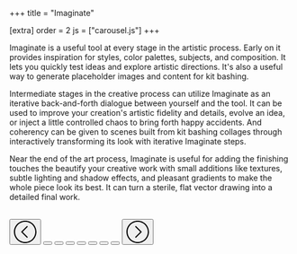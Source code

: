 +++
title = "Imaginate"

[extra]
order = 2
js = ["carousel.js"]
+++

Imaginate is a useful tool at every stage in the artistic process. Early on it provides inspiration for styles, color palettes, subjects, and composition. It lets you quickly test ideas and explore artistic directions. It's also a useful way to generate placeholder images and content for kit bashing.

Intermediate stages in the creative process can utilize Imaginate as an iterative back-and-forth dialogue between yourself and the tool. It can be used to improve your creation's artistic fidelity and details, evolve an idea, or inject a little controlled chaos to bring forth happy accidents. And coherency can be given to scenes built from kit bashing collages through interactively transforming its look with iterative Imaginate steps.

Near the end of the art process, Imaginate is useful for adding the finishing touches the beautify your creative work with small additions like textures, subtle lighting and shadow effects, and pleasant gradients to make the whole piece look its best. It can turn a sterile, flat vector drawing into a detailed final work.

<!--
Illustrate a use case:
1. Hand draw a sketch of a scene
2. Generate several scenes to get inspiration for the color palette
3. Sample from those scenes and use the vector tools to ink sketch
4. Iteratively improve the fidelity
5. Inpaint to replace an element in the scene
6. Outpaint to extend the scene
-->

<section id="imaginate-creative-concepts-carousel" class="carousel center window-size-2" data-carousel>
	<div class="carousel-slide">
		<img src="https://files.keavon.com/-/PerfumedNiceRhinoceros/capture.png" alt="" data-carousel-image />
		<img src="https://files.keavon.com/-/UnwrittenFrankHeterodontosaurus/capture.png" alt="" data-carousel-image />
		<img src="https://files.keavon.com/-/BlindBiodegradableAlaskajingle/capture.png" alt="" data-carousel-image />
		<img src="https://files.keavon.com/-/DigitalElatedVicuna/capture.png" alt="" data-carousel-image />
		<img src="https://files.keavon.com/-/ThreadbareIncredibleFlycatcher/capture.png" alt="" data-carousel-image />
		<img src="https://files.keavon.com/-/NaughtyGracefulSquirrel/capture.png" alt="" data-carousel-image />
		<img src="https://files.keavon.com/-/BrownSuburbanMacaw/capture.png" alt="" data-carousel-image />
		<img src="https://files.keavon.com/-/AbsoluteAwkwardGrouse/capture.png" alt="" data-carousel-image />
	</div>
	<div class="screenshot-details">
		<div class="carousel-controls">
			<button class="direction prev" data-carousel-prev>
				<svg width="40" height="40" viewBox="0 0 40 40" xmlns="http://www.w3.org/2000/svg">
					<path d="M20,0C8.95,0,0,8.95,0,20c0,11.05,8.95,20,20,20c11.05,0,20-8.95,20-20C40,8.95,31.05,0,20,0z M20,38c-9.93,0-18-8.07-18-18S10.07,2,20,2s18,8.07,18,18S29.93,38,20,38z" />
					<polygon points="24.71,10.71 23.29,9.29 12.59,20 23.29,30.71 24.71,29.29 15.41,20" />
				</svg>
			</button>
			<button class="dot active" data-carousel-dot></button>
			<button class="dot" data-carousel-dot></button>
			<button class="dot" data-carousel-dot></button>
			<button class="dot" data-carousel-dot></button>
			<button class="dot" data-carousel-dot></button>
			<button class="dot" data-carousel-dot></button>
			<button class="dot" data-carousel-dot></button>
			<button class="direction next" data-carousel-next>
				<svg width="40" height="40" viewBox="0 0 40 40" xmlns="http://www.w3.org/2000/svg">
					<path d="M20,0C8.95,0,0,8.95,0,20c0,11.05,8.95,20,20,20c11.05,0,20-8.95,20-20C40,8.95,31.05,0,20,0z M20,38c-9.93,0-18-8.07-18-18S10.07,2,20,2s18,8.07,18,18S29.93,38,20,38z" />
					<polygon points="16.71,9.29 15.29,10.71 24.59,20 15.29,29.29 16.71,30.71 27.41,20" />
				</svg>
			</button>
		</div>
	</div>
</section>
